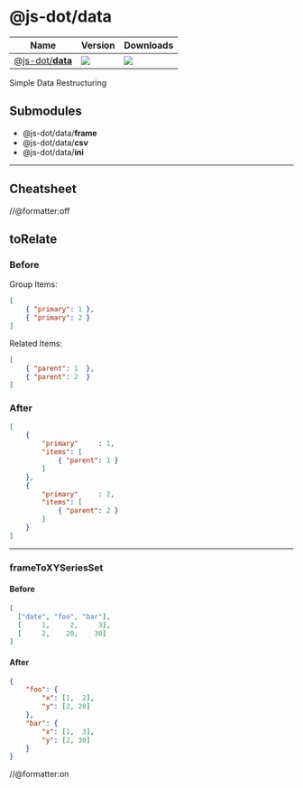 # @js-dot/data

| Name                                                          | Version                                        | Downloads                                       |
|---------------------------------------------------------------|------------------------------------------------|-------------------------------------------------|
| [@js-dot/__data__   ](https://npmjs.com/package/@js-dot/data) | ![](https://img.shields.io/npm/v/@js-dot/data) | ![](https://img.shields.io/npm/dm/@js-dot/data) |

Simple Data Restructuring

## Submodules

* @js-dot/data/__frame__
* @js-dot/data/__csv__
* @js-dot/data/__ini__

---

## Cheatsheet

//@formatter:off

## toRelate

### Before

Group Items:
```json
[
    { "primary": 1 },
    { "primary": 2 }
]
```

Related Items:

```json
[
    { "parent": 1  },
    { "parent": 2  }
]
```


### After

```json
[
    {
        "primary"     : 1,
        "items": [
            { "parent": 1 }
        ]
    },
    {
        "primary"     : 2,
        "items": [
            { "parent": 2 }
        ]
    }
]
```

---

### frameToXYSeriesSet

#### Before

```json
[
  ["date", "foo", "bar"],
  [     1,     2,     3],
  [     2,    20,    30]
]
```

#### After

```json
{
    "foo": {
        "x": [1,  2],
        "y": [2, 20]
    },
    "bar": {
        "x": [1,  3],
        "y": [2, 30]
    }
}
```

//@formatter:on